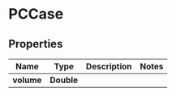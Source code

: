 
# PCCase

## Properties
Name | Type | Description | Notes
------------ | ------------- | ------------- | -------------
**volume** | **Double** |  | 



